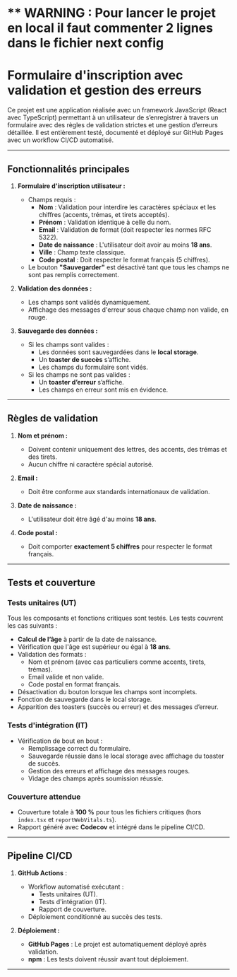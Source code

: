 # \*\* WARNING : Pour lancer le projet en local il faut commenter 2 lignes dans le fichier next config

# **Formulaire d'inscription avec validation et gestion des erreurs**

Ce projet est une application réalisée avec un framework JavaScript (React avec TypeScript) permettant à un utilisateur de s’enregistrer à travers un formulaire avec des règles de validation strictes et une gestion d’erreurs détaillée. Il est entièrement testé, documenté et déployé sur GitHub Pages avec un workflow CI/CD automatisé.

---

## **Fonctionnalités principales**

1. **Formulaire d'inscription utilisateur :**

   - Champs requis :
     - **Nom** : Validation pour interdire les caractères spéciaux et les chiffres (accents, trémas, et tirets acceptés).
     - **Prénom** : Validation identique à celle du nom.
     - **Email** : Validation de format (doit respecter les normes RFC 5322).
     - **Date de naissance** : L'utilisateur doit avoir au moins **18 ans**.
     - **Ville** : Champ texte classique.
     - **Code postal** : Doit respecter le format français (5 chiffres).
   - Le bouton **"Sauvegarder"** est désactivé tant que tous les champs ne sont pas remplis correctement.

2. **Validation des données :**

   - Les champs sont validés dynamiquement.
   - Affichage des messages d'erreur sous chaque champ non valide, en rouge.

3. **Sauvegarde des données :**
   - Si les champs sont valides :
     - Les données sont sauvegardées dans le **local storage**.
     - Un **toaster de succès** s’affiche.
     - Les champs du formulaire sont vidés.
   - Si les champs ne sont pas valides :
     - Un **toaster d’erreur** s’affiche.
     - Les champs en erreur sont mis en évidence.

---

## **Règles de validation**

1. **Nom et prénom :**

   - Doivent contenir uniquement des lettres, des accents, des trémas et des tirets.
   - Aucun chiffre ni caractère spécial autorisé.

2. **Email :**

   - Doit être conforme aux standards internationaux de validation.

3. **Date de naissance :**

   - L'utilisateur doit être âgé d'au moins **18 ans**.

4. **Code postal :**
   - Doit comporter **exactement 5 chiffres** pour respecter le format français.

---

## **Tests et couverture**

### **Tests unitaires (UT)**

Tous les composants et fonctions critiques sont testés. Les tests couvrent les cas suivants :

- **Calcul de l’âge** à partir de la date de naissance.
- Vérification que l'âge est supérieur ou égal à **18 ans**.
- Validation des formats :
  - Nom et prénom (avec cas particuliers comme accents, tirets, trémas).
  - Email valide et non valide.
  - Code postal en format français.
- Désactivation du bouton lorsque les champs sont incomplets.
- Fonction de sauvegarde dans le local storage.
- Apparition des toasters (succès ou erreur) et des messages d’erreur.

### **Tests d'intégration (IT)**

- Vérification de bout en bout :
  - Remplissage correct du formulaire.
  - Sauvegarde réussie dans le local storage avec affichage du toaster de succès.
  - Gestion des erreurs et affichage des messages rouges.
  - Vidage des champs après soumission réussie.

### **Couverture attendue**

- Couverture totale à **100 %** pour tous les fichiers critiques (hors `index.tsx` et `reportWebVitals.ts`).
- Rapport généré avec **Codecov** et intégré dans le pipeline CI/CD.

---

## **Pipeline CI/CD**

1. **GitHub Actions** :

   - Workflow automatisé exécutant :
     - Tests unitaires (UT).
     - Tests d'intégration (IT).
     - Rapport de couverture.
   - Déploiement conditionné au succès des tests.

2. **Déploiement :**
   - **GitHub Pages** : Le projet est automatiquement déployé après validation.
   - **npm** : Les tests doivent réussir avant tout déploiement.

---
